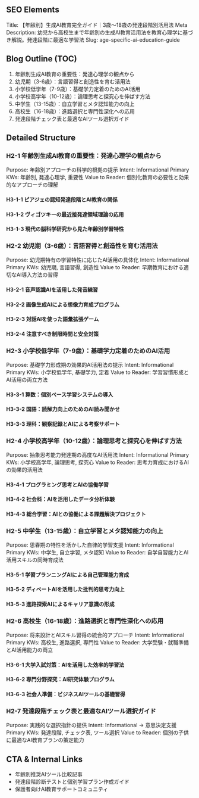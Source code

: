 ## SEO Elements
Title: 【年齢別】生成AI教育完全ガイド｜3歳〜18歳の発達段階別活用法
Meta Description: 幼児から高校生まで年齢別の生成AI教育活用法を教育心理学に基づき解説。発達段階に最適な学習法
Slug: age-specific-ai-education-guide

## Blog Outline (TOC)
1. 年齢別生成AI教育の重要性：発達心理学の観点から
2. 幼児期（3-6歳）：言語習得と創造性を育む活用法
3. 小学校低学年（7-9歳）：基礎学力定着のためのAI活用
4. 小学校高学年（10-12歳）：論理思考と探究心を伸ばす方法
5. 中学生（13-15歳）：自立学習とメタ認知能力の向上
6. 高校生（16-18歳）：進路選択と専門性深化への応用
7. 発達段階チェック表と最適なAIツール選択ガイド

## Detailed Structure

### H2-1 年齢別生成AI教育の重要性：発達心理学の観点から
Purpose: 年齢別アプローチの科学的根拠の提示
Intent: Informational
Primary KWs: 年齢別, 発達心理学, 重要性
Value to Reader: 個別化教育の必要性と効果的なアプローチの理解

#### H3-1-1 ピアジェの認知発達段階とAI教育の関係
#### H3-1-2 ヴィゴツキーの最近接発達領域理論の応用
#### H3-1-3 現代の脳科学研究から見た年齢別学習特性

### H2-2 幼児期（3-6歳）：言語習得と創造性を育む活用法
Purpose: 幼児期特有の学習特性に応じたAI活用の具体化
Intent: Informational
Primary KWs: 幼児期, 言語習得, 創造性
Value to Reader: 早期教育における適切なAI導入方法の習得

#### H3-2-1 音声認識AIを活用した発音練習
#### H3-2-2 画像生成AIによる想像力育成プログラム
#### H3-2-3 対話AIを使った語彙拡張ゲーム
#### H3-2-4 注意すべき制限時間と安全対策

### H2-3 小学校低学年（7-9歳）：基礎学力定着のためのAI活用
Purpose: 基礎学力形成期の効果的AI活用法の提示
Intent: Informational
Primary KWs: 小学校低学年, 基礎学力, 定着
Value to Reader: 学習習慣形成とAI活用の両立方法

#### H3-3-1 算数：個別ペース学習システムの導入
#### H3-3-2 国語：読解力向上のためのAI読み聞かせ
#### H3-3-3 理科：観察記録とAIによる考察サポート

### H2-4 小学校高学年（10-12歳）：論理思考と探究心を伸ばす方法
Purpose: 抽象思考能力発達期の高度なAI活用法
Intent: Informational
Primary KWs: 小学校高学年, 論理思考, 探究心
Value to Reader: 思考力育成におけるAIの効果的活用法

#### H3-4-1 プログラミング思考とAIの協働学習
#### H3-4-2 社会科：AIを活用したデータ分析体験
#### H3-4-3 総合学習：AIとの協働による課題解決プロジェクト

### H2-5 中学生（13-15歳）：自立学習とメタ認知能力の向上
Purpose: 思春期の特性を活かした自律的学習支援
Intent: Informational
Primary KWs: 中学生, 自立学習, メタ認知
Value to Reader: 自学自習能力とAI活用スキルの同時育成法

#### H3-5-1 学習プランニングAIによる自己管理能力育成
#### H3-5-2 ディベートAIを活用した批判的思考力向上
#### H3-5-3 進路探索AIによるキャリア意識の形成

### H2-6 高校生（16-18歳）：進路選択と専門性深化への応用
Purpose: 将来設計とAIスキル習得の統合的アプローチ
Intent: Informational
Primary KWs: 高校生, 進路選択, 専門性
Value to Reader: 大学受験・就職準備とAI活用能力の両立

#### H3-6-1 大学入試対策：AIを活用した効率的学習法
#### H3-6-2 専門分野探究：AI研究体験プログラム
#### H3-6-3 社会人準備：ビジネスAIツールの基礎習得

### H2-7 発達段階チェック表と最適なAIツール選択ガイド
Purpose: 実践的な選択指針の提供
Intent: Informational → 意思決定支援
Primary KWs: 発達段階, チェック表, ツール選択
Value to Reader: 個別の子供に最適なAI教育プランの策定能力

## CTA & Internal Links
- 年齢別推奨AIツール比較記事
- 発達段階診断テストと個別学習プラン作成ガイド
- 保護者向けAI教育サポートコミュニティ